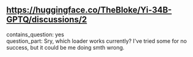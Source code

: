 ## https://huggingface.co/TheBloke/Yi-34B-GPTQ/discussions/2

contains_question: yes  
question_part: Sry, which loader works currently? I've tried some for no success, but it could be me doing smth wrong.